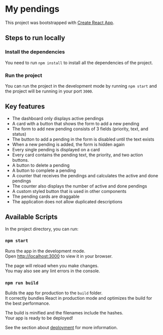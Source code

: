 # My pendings

This project was bootstrapped with [Create React App](https://github.com/facebook/create-react-app).

## Steps to run locally

### Install the dependencies

You need to run `npm install` to install all the dependencies of the project.

### Run the project

You can run the project in the development mode by running `npm start` and the project will be running in your port `3000`.

## Key features

- The dashboard only displays active pendings
- A card with a button that shows the form to add a new pending
- The form to add new pending consists of 3 fields (priority, text, and status)
- The button to add a pending in the form is disabled until the text exists
- When a new pending is added, the form is hidden again
- Every single pending is displayed on a card
- Every card contains the pending text, the priority, and two action buttons.
- A button to delete a pending
- A button to complete a pending
- A counter that receives the pendings and calculates the active and done pendings
- The counter also displays the number of active and done pendings
- A custom styled button that is used in other components
- The pending cards are draggable
- The application does not allow duplicated descriptions

## Available Scripts

In the project directory, you can run:

### `npm start`

Runs the app in the development mode.\
Open [http://localhost:3000](http://localhost:3000) to view it in your browser.

The page will reload when you make changes.\
You may also see any lint errors in the console.

### `npm run build`

Builds the app for production to the `build` folder.\
It correctly bundles React in production mode and optimizes the build for the best performance.

The build is minified and the filenames include the hashes.\
Your app is ready to be deployed!

See the section about [deployment](https://facebook.github.io/create-react-app/docs/deployment) for more information.
